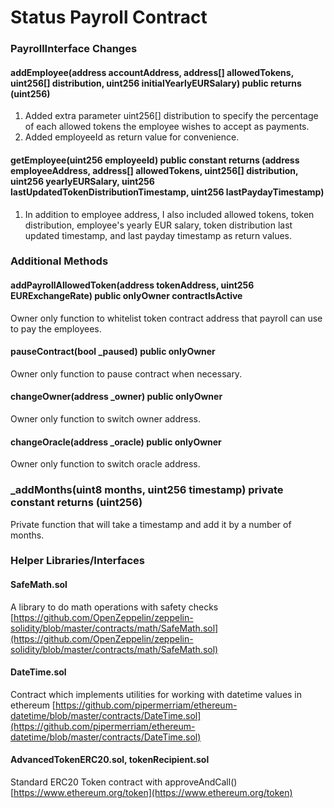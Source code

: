 # Status Payroll Contract

### PayrollInterface Changes

#### addEmployee(address accountAddress, address[] allowedTokens, uint256[] distribution, uint256 initialYearlyEURSalary) public returns (uint256)
1. Added extra parameter uint256[] distribution to specify the percentage of each allowed tokens the employee wishes to accept as payments.
2. Added employeeId as return value for convenience.

#### getEmployee(uint256 employeeId) public constant returns (address employeeAddress, address[] allowedTokens, uint256[] distribution, uint256 yearlyEURSalary, uint256 lastUpdatedTokenDistributionTimestamp, uint256 lastPaydayTimestamp)
1. In addition to employee address, I also included allowed tokens, token distribution, employee's yearly EUR salary, token distribution last updated timestamp, and last payday timestamp as return values.

### Additional Methods

#### addPayrollAllowedToken(address tokenAddress, uint256 EURExchangeRate) public onlyOwner contractIsActive
Owner only function to whitelist token contract address that payroll can use to pay the employees.

#### pauseContract(bool _paused) public onlyOwner
Owner only function to pause contract when necessary.

#### changeOwner(address _owner) public onlyOwner
Owner only function to switch owner address.

#### changeOracle(address _oracle) public onlyOwner
Owner only function to switch oracle address.

### _addMonths(uint8 months, uint256 timestamp) private constant returns (uint256)
Private function that will take a timestamp and add it by a number of months.

### Helper Libraries/Interfaces

#### SafeMath.sol
A library to do math operations with safety checks [https://github.com/OpenZeppelin/zeppelin-solidity/blob/master/contracts/math/SafeMath.sol](https://github.com/OpenZeppelin/zeppelin-solidity/blob/master/contracts/math/SafeMath.sol)

#### DateTime.sol
Contract which implements utilities for working with datetime values in ethereum [https://github.com/pipermerriam/ethereum-datetime/blob/master/contracts/DateTime.sol](https://github.com/pipermerriam/ethereum-datetime/blob/master/contracts/DateTime.sol)

#### AdvancedTokenERC20.sol, tokenRecipient.sol
Standard ERC20 Token contract with approveAndCall() [https://www.ethereum.org/token](https://www.ethereum.org/token)


